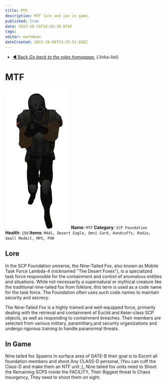```yaml
---
title: MTF
description: MTF lore and use in game.
published: true
date: 2023-10-15T15:26:18.874Z
tags: 
editor: markdown
dateCreated: 2023-10-08T23:35:51.658Z
---
```


- [:arrow_backward: Back *Go back to the roles homepage.*](/en/game/jobs#roles)
{.links-list}
# MTF
![ntf_gun_up.png](/images/roles/ntf_gun_up.png)
**Name**: `MTF`
**Category**: `SCP Foundation`
**Health**: `150`
**Items**: `M4A1, Desert Eagle, Omni Card, Handcuffs, Radio, Small Medkit, MP5, P90`
## Lore

In the SCP Foundation universe, the Nine-Tailed Fox, also known as Mobile Task Force Lambda-4 (nicknamed "The Desert Foxes"), is a specialized task force responsible for the containment and control of anomalous entities and situations. While not necessarily a supernatural or mythical creature like the traditional nine-tailed fox from folklore, this term is used as a code name for the task force. The Foundation often uses such code names to maintain security and secrecy.

The Nine-Tailed Fox is a highly trained and well-equipped force, primarily dealing with the retrieval and containment of Euclid and Keter-class SCP objects, as well as responding to containment breaches. Their members are selected from various military, paramilitary,and security organizations and undergo rigorous training to handle paranormal threats.
## In Game
Nine tailed fox Spawns In surface area of GATE-B their goal is to Escort all foundation members and shoot Any CLASS-D personal, (You can cuff the Class-D and make them an NTF unit ;), Nine tailed fox units need to Shoot the Remaining SCPS inside the FACILITY, Their Biggest threat Is Chaos Insurgency, They need to shoot them on sight.